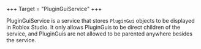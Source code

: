 +++
Target = "PluginGuiService"
+++

PluginGuiService is a service that stores `PluginGui` objects to be displayed in Roblox Studio. It only allows PluginGuis to be direct children of the service, and PluginGuis are not allowed to be parented anywhere besides the service.